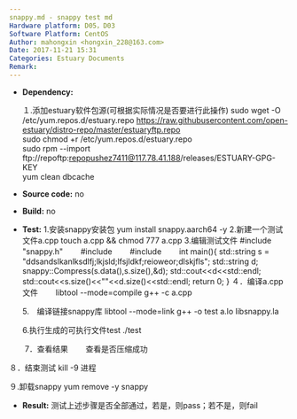 ```yaml
---
snappy.md - snappy test md
Hardware platform: D05，D03
Software Platform: CentOS
Author: mahongxin <hongxin_228@163.com>  
Date: 2017-11-21 15:31
Categories: Estuary Documents  
Remark:
---
```

- **Dependency:**
    
    １.添加estuary软件包源(可根据实际情况是否要进行此操作)
       sudo wget -O /etc/yum.repos.d/estuary.repo https://raw.githubusercontent.com/open-estuary/distro-repo/master/estuaryftp.repo     
       sudo chmod +r /etc/yum.repos.d/estuary.repo               
       sudo rpm --import ftp://repoftp:repopushez7411@117.78.41.188/releases/ESTUARY-GPG-KEY               
       yum clean dbcache

- **Source code:**
    no

- **Build:**
    no

- **Test:**
    1.安装snappy安装包
       yum install snappy.aarch64 -y
    2.新建一个测试文件a.cpp
     touch a.cpp && chmod 777 a.cpp
    3.编辑测试文件
    #include "snappy.h"
　　#include <string>
　　#include <iostream>
　　int main(){
	std::string s = "ddsandslkanlksdlfj;lkjsld;lfsjldkf;reioweor;dlskjfls";
	std::string d;
	snappy::Compress(s.data(),s.size(),&d);
	std::cout<<d<<std::endl;
	std::cout<<s.size()<<""<<d.size()<<std::endl;
	return 0;
}
    ４．编译a.cpp文件
    　　libtool --mode=compile g++ -c a.cpp
	
   5.　编译链接snappy库
       libtool --mode=link g++ -o test a.lo libsnappy.la 
       
   6.执行生成的可执行文件test
       ./test
     
　　7．查看结果
   　　查看是否压缩成功
     
  ８．结束测试
       kill -9 进程
       
   ９.卸载snappy
       yum remove -y snappy
       
     
  
- **Result:**
      测试上述步骤是否全部通过，若是，则pass；若不是，则fail
